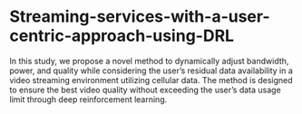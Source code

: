 # Streaming-services-with-a-user-centric-approach-using-DRL
In this study, we propose a novel method to dynamically adjust bandwidth, power, and quality while considering the user’s residual data availability in a video streaming environment utilizing cellular data. The method is designed to ensure the best video quality without exceeding the user’s data usage limit through deep reinforcement learning. 
